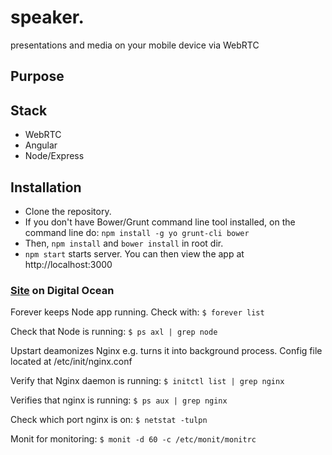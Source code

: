 # speaker.
presentations and media on your mobile device via WebRTC

## Purpose

## Stack
* WebRTC
* Angular
* Node/Express

## Installation
* Clone the repository.
* If you don't have Bower/Grunt command line tool installed, on the command line do: ```npm install -g yo grunt-cli bower```
* Then, ```npm install``` and ```bower install``` in root dir.
* ```npm start``` starts server. You can then view the app at http://localhost:3000


### [Site](http://192.241.231.123/) on Digital Ocean

Forever keeps Node app running. Check with: ```$ forever list```

Check that Node is running: ```$ ps axl | grep node```

Upstart deamonizes Nginx e.g. turns it into background process. Config file located at /etc/init/nginx.conf

Verify that Nginx daemon is running: ```$ initctl list | grep nginx```

Verifies that nginx is running: ```$ ps aux | grep nginx ```

Check which port nginx is on: ```$ netstat -tulpn ```

Monit for monitoring: ```$ monit -d 60 -c /etc/monit/monitrc```
